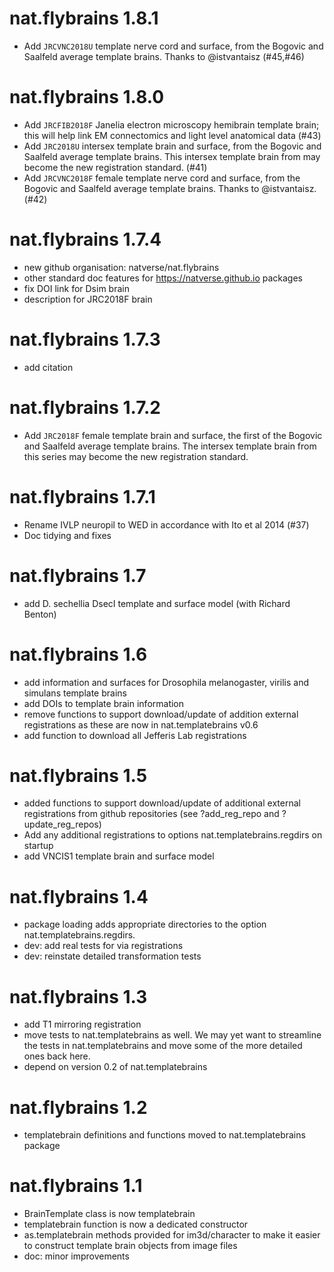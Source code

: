 # nat.flybrains 1.8.1

* Add `JRCVNC2018U` template nerve cord and surface, from the Bogovic
  and Saalfeld average template brains. Thanks to @istvantaisz (#45,#46)
  
# nat.flybrains 1.8.0

* Add `JRCFIB2018F` Janelia electron microscopy hemibrain template brain; this
  will help link EM connectomics and light level anatomical data (#43)
* Add `JRC2018U` intersex template brain and surface, from the Bogovic
  and Saalfeld average template brains. This intersex template brain from 
  may become the new registration standard. (#41)
* Add `JRCVNC2018F` female template nerve cord and surface, from the Bogovic
  and Saalfeld average template brains. Thanks to @istvantaisz. (#42)

# nat.flybrains 1.7.4

* new github organisation: natverse/nat.flybrains
* other standard doc features for https://natverse.github.io packages
* fix DOI link for Dsim brain
* description for JRC2018F brain

# nat.flybrains 1.7.3

* add citation

# nat.flybrains 1.7.2

* Add `JRC2018F` female template brain and surface, the first of the Bogovic
  and Saalfeld average template brains. The intersex template brain from 
  this series may become the new registration standard.

# nat.flybrains 1.7.1

* Rename IVLP neuropil to WED in accordance with Ito et al 2014 (#37)
* Doc tidying and fixes

# nat.flybrains 1.7

* add D. sechellia DsecI template and surface model (with Richard Benton)

# nat.flybrains 1.6

* add information and surfaces for Drosophila melanogaster, virilis and
  simulans template brains
* add DOIs to template brain information
* remove functions to support download/update of addition external registrations
  as these are now in nat.templatebrains v0.6
* add function to download all Jefferis Lab registrations

# nat.flybrains 1.5

* added functions to support download/update of additional external
  registrations from github repositories (see ?add_reg_repo and
  ?update_reg_repos)
* Add any additional registrations to options nat.templatebrains.regdirs on
  startup
* add VNCIS1 template brain and surface model

# nat.flybrains 1.4

* package loading adds appropriate directories to the option
  nat.templatebrains.regdirs.
* dev: add real tests for via registrations
* dev: reinstate detailed transformation tests

# nat.flybrains 1.3

* add T1 mirroring registration
* move tests to nat.templatebrains as well. We may yet want to streamline the
  tests in nat.templatebrains and move some of the more detailed ones back
  here.
* depend on version 0.2 of nat.templatebrains

# nat.flybrains 1.2

* templatebrain definitions and functions moved to nat.templatebrains package

# nat.flybrains 1.1

* BrainTemplate class is now templatebrain
* templatebrain function is now a dedicated constructor
* as.templatebrain methods provided for im3d/character to make it easier to
  construct template brain objects from image files
* doc: minor improvements
